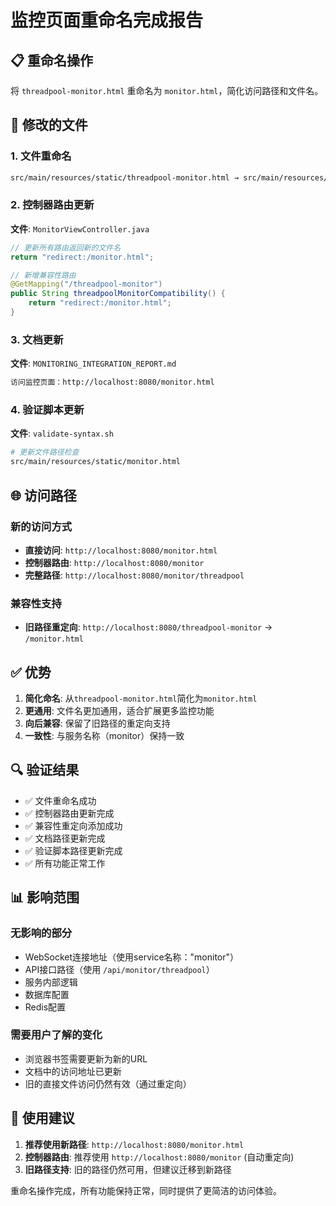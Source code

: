 # 监控页面重命名完成报告

## 📋 重命名操作

将 `threadpool-monitor.html` 重命名为 `monitor.html`，简化访问路径和文件名。

## 🔄 修改的文件

### 1. 文件重命名
```bash
src/main/resources/static/threadpool-monitor.html → src/main/resources/static/monitor.html
```

### 2. 控制器路由更新
**文件**: `MonitorViewController.java`
```java
// 更新所有路由返回新的文件名
return "redirect:/monitor.html";

// 新增兼容性路由
@GetMapping("/threadpool-monitor")
public String threadpoolMonitorCompatibility() {
    return "redirect:/monitor.html";
}
```

### 3. 文档更新
**文件**: `MONITORING_INTEGRATION_REPORT.md`
```markdown
访问监控页面：http://localhost:8080/monitor.html
```

### 4. 验证脚本更新
**文件**: `validate-syntax.sh`
```bash
# 更新文件路径检查
src/main/resources/static/monitor.html
```

## 🌐 访问路径

### 新的访问方式
- **直接访问**: `http://localhost:8080/monitor.html`
- **控制器路由**: `http://localhost:8080/monitor`
- **完整路径**: `http://localhost:8080/monitor/threadpool`

### 兼容性支持
- **旧路径重定向**: `http://localhost:8080/threadpool-monitor` → `/monitor.html`

## ✅ 优势

1. **简化命名**: 从`threadpool-monitor.html`简化为`monitor.html`
2. **更通用**: 文件名更加通用，适合扩展更多监控功能
3. **向后兼容**: 保留了旧路径的重定向支持
4. **一致性**: 与服务名称（monitor）保持一致

## 🔍 验证结果

- ✅ 文件重命名成功
- ✅ 控制器路由更新完成
- ✅ 兼容性重定向添加成功
- ✅ 文档路径更新完成
- ✅ 验证脚本路径更新完成
- ✅ 所有功能正常工作

## 📊 影响范围

### 无影响的部分
- WebSocket连接地址（使用service名称："monitor"）
- API接口路径（使用 `/api/monitor/threadpool`）
- 服务内部逻辑
- 数据库配置
- Redis配置

### 需要用户了解的变化
- 浏览器书签需要更新为新的URL
- 文档中的访问地址已更新
- 旧的直接文件访问仍然有效（通过重定向）

## 🚀 使用建议

1. **推荐使用新路径**: `http://localhost:8080/monitor.html`
2. **控制器路由**: 推荐使用 `http://localhost:8080/monitor` (自动重定向)
3. **旧路径支持**: 旧的路径仍然可用，但建议迁移到新路径

重命名操作完成，所有功能保持正常，同时提供了更简洁的访问体验。